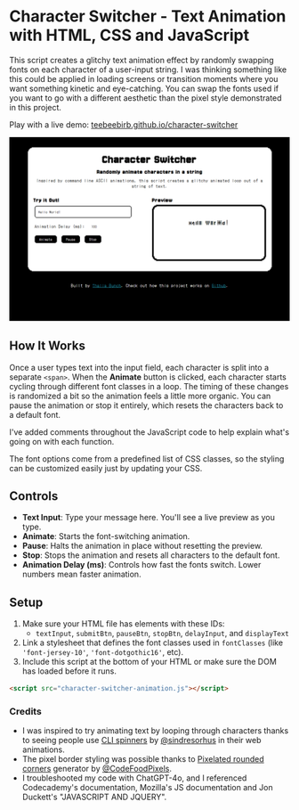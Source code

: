 # Character Switcher - Text Animation with HTML, CSS and JavaScript

This script creates a glitchy text animation effect by randomly swapping fonts on each character of a user-input string. I was thinking something like this could be applied in loading screens or transition moments where you want something kinetic and eye-catching. You can swap the fonts used if you want to go with a different aesthetic than the pixel style demonstrated in this project.

Play with a live demo: [teebeebirb.github.io/character-switcher](https://teebeebirb.github.io/character-switcher/)

![Screenshot of Character Switcher](https://raw.githubusercontent.com/teebeebirb/character-switcher/refs/heads/main/character-switcher-demo.png)

## How It Works

Once a user types text into the input field, each character is split into a separate `<span>`. When the **Animate** button is clicked, each character starts cycling through different font classes in a loop. The timing of these changes is randomized a bit so the animation feels a little more organic. You can pause the animation or stop it entirely, which resets the characters back to a default font.

I've added comments throughout the JavaScript code to help explain what's going on with each function.

The font options come from a predefined list of CSS classes, so the styling can be customized easily just by updating your CSS.

## Controls

- **Text Input**: Type your message here. You'll see a live preview as you type.
- **Animate**: Starts the font-switching animation.
- **Pause**: Halts the animation in place without resetting the preview.
- **Stop**: Stops the animation and resets all characters to the default font.
- **Animation Delay (ms)**: Controls how fast the fonts switch. Lower numbers mean faster animation.

## Setup

1. Make sure your HTML file has elements with these IDs:
   - `textInput`, `submitBtn`, `pauseBtn`, `stopBtn`, `delayInput`, and `displayText`
2. Link a stylesheet that defines the font classes used in `fontClasses` (like `'font-jersey-10'`, `'font-dotgothic16'`, etc).
3. Include this script at the bottom of your HTML or make sure the DOM has loaded before it runs.

```html
<script src="character-switcher-animation.js"></script>
```

### Credits

- I was inspired to try animating text by looping through characters thanks to seeing people use [CLI spinners](https://github.com/sindresorhus/cli-spinners) by [@sindresorhus](https://github.com/sindresorhus) in their web animations.
- The pixel border styling was possible thanks to [Pixelated rounded corners](https://pixelcorners.lukeb.co.uk/?radius=8&multiplier=4) generator by [@CodeFoodPixels](https://github.com/CodeFoodPixels).
- I troubleshooted my code with ChatGPT-4o, and I referenced Codecademy's documentation, Mozilla's JS documentation and Jon Duckett's "JAVASCRIPT AND JQUERY".
